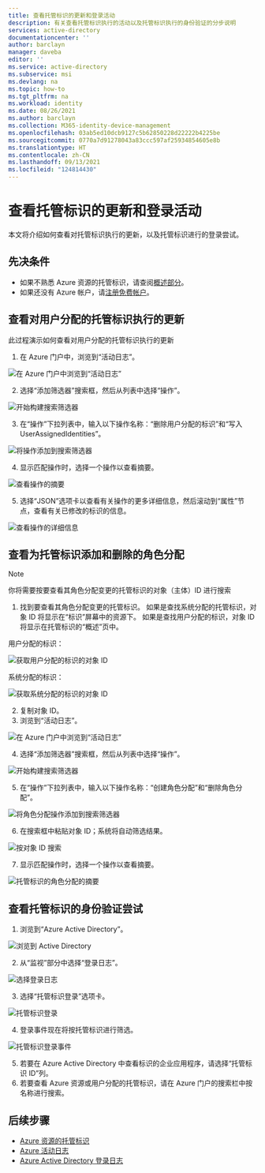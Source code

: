 ```yaml
---
title: 查看托管标识的更新和登录活动
description: 有关查看托管标识执行的活动以及托管标识执行的身份验证的分步说明
services: active-directory
documentationcenter: ''
author: barclayn
manager: daveba
editor: ''
ms.service: active-directory
ms.subservice: msi
ms.devlang: na
ms.topic: how-to
ms.tgt_pltfrm: na
ms.workload: identity
ms.date: 08/26/2021
ms.author: barclayn
ms.collection: M365-identity-device-management
ms.openlocfilehash: 03ab5ed10dcb9127c5b62850228d22222b4225be
ms.sourcegitcommit: 0770a7d91278043a83ccc597af25934854605e8b
ms.translationtype: HT
ms.contentlocale: zh-CN
ms.lasthandoff: 09/13/2021
ms.locfileid: "124814430"
---
```

# <a name="view-update-and-sign-in-activities-for-managed-identities"></a>查看托管标识的更新和登录活动

本文将介绍如何查看对托管标识执行的更新，以及托管标识进行的登录尝试。

## <a name="prerequisites"></a>先决条件

- 如果不熟悉 Azure 资源的托管标识，请查阅[概述部分](overview.md)。
- 如果还没有 Azure 帐户，请[注册免费帐户](https://azure.microsoft.com/free/)。

## <a name="view-updates-made-to-user-assigned-managed-identities"></a>查看对用户分配的托管标识执行的更新

此过程演示如何查看对用户分配的托管标识执行的更新

1. 在 Azure 门户中，浏览到“活动日志”。

 ![在 Azure 门户中浏览到“活动日志”](./media/how-to-view-managed-identity-activity/browse-to-activity-log.png)

2. 选择“添加筛选器”搜索框，然后从列表中选择“操作”。

![开始构建搜索筛选器](./media/how-to-view-managed-identity-activity/start-adding-search-filter.png)

3. 在“操作”下拉列表中，输入以下操作名称：“删除用户分配的标识”和“写入 UserAssignedIdentities”。

![将操作添加到搜索筛选器](./media/how-to-view-managed-identity-activity/add-operations-to-search-filter.png)

4. 显示匹配操作时，选择一个操作以查看摘要。

![查看操作的摘要](./media/how-to-view-managed-identity-activity/view-summary-of-operation.png)

5. 选择“JSON”选项卡以查看有关操作的更多详细信息，然后滚动到“属性”节点，查看有关已修改的标识的信息。

![查看操作的详细信息](./media/how-to-view-managed-identity-activity/view-json-of-operation.png)

## <a name="view-role-assignments-added-and-removed-for-managed-identities"></a>查看为托管标识添加和删除的角色分配

 > [!NOTE] 
 > 你将需要按要查看其角色分配变更的托管标识的对象（主体）ID 进行搜索

1. 找到要查看其角色分配变更的托管标识。 如果是查找系统分配的托管标识，对象 ID 将显示在“标识”屏幕中的资源下。 如果是查找用户分配的标识，对象 ID 将显示在托管标识的“概述”页中。

用户分配的标识：

![获取用户分配的标识的对象 ID](./media/how-to-view-managed-identity-activity/get-object-id-of-user-assigned-identity.png)

系统分配的标识：

![获取系统分配的标识的对象 ID](./media/how-to-view-managed-identity-activity/get-object-id-of-system-assigned-identity.png)

2. 复制对象 ID。
3. 浏览到“活动日志”。

 ![在 Azure 门户中浏览到“活动日志”](./media/how-to-view-managed-identity-activity/browse-to-activity-log.png)

4. 选择“添加筛选器”搜索框，然后从列表中选择“操作”。

![开始构建搜索筛选器](./media/how-to-view-managed-identity-activity/start-adding-search-filter.png)

5. 在“操作”下拉列表中，输入以下操作名称：“创建角色分配”和“删除角色分配”。

![将角色分配操作添加到搜索筛选器](./media/how-to-view-managed-identity-activity/add-role-assignment-operations-to-search-filter.png)

6. 在搜索框中粘贴对象 ID；系统将自动筛选结果。

![按对象 ID 搜索](./media/how-to-view-managed-identity-activity/search-by-object-id.png)
 
7. 显示匹配操作时，选择一个操作以查看摘要。
 
![托管标识的角色分配的摘要](./media/how-to-view-managed-identity-activity/summary-of-role-assignment-for-msi.png)

## <a name="view-authentication-attempts-by-managed-identities"></a>查看托管标识的身份验证尝试

1. 浏览到“Azure Active Directory”。

![浏览到 Active Directory](./media/how-to-view-managed-identity-activity/browse-to-active-directory.png)

2.  从“监视”部分中选择“登录日志”。

![选择登录日志](./media/how-to-view-managed-identity-activity/sign-in-logs-menu-item.png)

3. 选择“托管标识登录”选项卡。

![托管标识登录](./media/how-to-view-managed-identity-activity/msi-sign-ins.png)

4. 登录事件现在将按托管标识进行筛选。

![托管标识登录事件](./media/how-to-view-managed-identity-activity/msi-sign-in-events.png) 

5.  若要在 Azure Active Directory 中查看标识的企业应用程序，请选择“托管标识 ID”列。
6.  若要查看 Azure 资源或用户分配的托管标识，请在 Azure 门户的搜索栏中按名称进行搜索。

## <a name="next-steps"></a>后续步骤

* [Azure 资源的托管标识](./overview.md)
* [Azure 活动日志](../../azure-monitor/essentials/activity-log.md)
* [Azure Active Directory 登录日志](../reports-monitoring/concept-sign-ins.md)